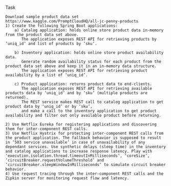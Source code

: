 Task

    Download sample product data set https://www.kaggle.com/PromptCloudHQ/all-jc-penny-products
    1) Create the following Spring Boot applications:
        a) Catalog application: holds online store product data in-memory from the product data set above.
           The application exposes REST API for retrieving products by ‘uniq_id’ and list of products by ‘sku’.
           
        b) Inventory application: holds online store product availability data. 
           Generate random availability status for each product from the product data set above and keep it in an in-memory data structure. 
           The application exposes REST API for retrieving product availability by a list of ‘uniq_id’.
           
        c) Product application: returns product data to end-clients. 
           The application exposes REST API for retrieving available products data by ‘uniq_id’ and by ‘sku’ (multiple products are returned). 
           The REST service makes REST call to catalog application to get product data by ‘uniq_id’ or by ‘sku’, 
           and make a call to the inventory application to get product availability and filter out only available product before returning.

    2) Use Netflix Eureka for registering applications and discovering them for inter-component REST calls.
    3) Use Netflix Hystrix for protecting inter-component REST calls from the product application. The fallback behavior is supposed to result in ‘503 service unavailable’ in case of unavailability of any dependant services. Use synthetic delays (sleep time) in the inventory and catalog applications to increase response latency. Play with ‘execution.isolation.thread.timeoutInMilliseconds’, ‘coreSize’, ‘circuitBreaker.requestVolumeThreshold’ and ‘circuitBreaker.sleepWindowInMilliseconds’ to simulate circuit breaker behavior.
    4) Use request tracing through the inter-component REST calls and the Zipkin server for monitoring request flow and latency.
